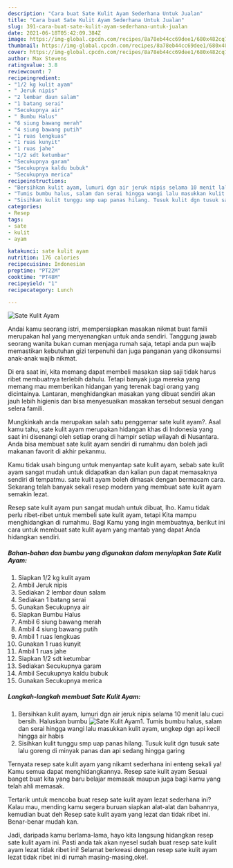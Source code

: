 ```yaml
---
description: "Cara buat Sate Kulit Ayam Sederhana Untuk Jualan"
title: "Cara buat Sate Kulit Ayam Sederhana Untuk Jualan"
slug: 391-cara-buat-sate-kulit-ayam-sederhana-untuk-jualan
date: 2021-06-18T05:42:09.384Z
image: https://img-global.cpcdn.com/recipes/8a78eb44cc69dee1/680x482cq70/sate-kulit-ayam-foto-resep-utama.jpg
thumbnail: https://img-global.cpcdn.com/recipes/8a78eb44cc69dee1/680x482cq70/sate-kulit-ayam-foto-resep-utama.jpg
cover: https://img-global.cpcdn.com/recipes/8a78eb44cc69dee1/680x482cq70/sate-kulit-ayam-foto-resep-utama.jpg
author: Max Stevens
ratingvalue: 3.8
reviewcount: 7
recipeingredient:
- "1/2 kg kulit ayam"
- " Jeruk nipis"
- "2 lembar daun salam"
- "1 batang serai"
- "Secukupnya air"
- " Bumbu Halus"
- "6 siung bawang merah"
- "4 siung bawang putih"
- "1 ruas lengkuas"
- "1 ruas kunyit"
- "1 ruas jahe"
- "1/2 sdt ketumbar"
- "Secukupnya garam"
- "Secukupnya kaldu bubuk"
- "Secukupnya merica"
recipeinstructions:
- "Bersihkan kulit ayam, lumuri dgn air jeruk nipis selama 10 menit lalu cuci bersih. Haluskan bumbu"
- "Tumis bumbu halus, salam dan serai hingga wangi lalu masukkan kulit ayam, ungkep dgn api kecil hingga air habis"
- "Sisihkan kulit tunggu smp uap panas hilang. Tusuk kulit dgn tusuk sate lalu goreng di minyak panas dan api sedang hingga garing"
categories:
- Resep
tags:
- sate
- kulit
- ayam

katakunci: sate kulit ayam 
nutrition: 176 calories
recipecuisine: Indonesian
preptime: "PT22M"
cooktime: "PT48M"
recipeyield: "1"
recipecategory: Lunch

---
```



![Sate Kulit Ayam](https://img-global.cpcdn.com/recipes/8a78eb44cc69dee1/680x482cq70/sate-kulit-ayam-foto-resep-utama.jpg)

Andai kamu seorang istri, mempersiapkan masakan nikmat buat famili merupakan hal yang menyenangkan untuk anda sendiri. Tanggung jawab seorang  wanita bukan cuman menjaga rumah saja, tetapi anda pun wajib memastikan kebutuhan gizi terpenuhi dan juga panganan yang dikonsumsi anak-anak wajib nikmat.

Di era  saat ini, kita memang dapat membeli masakan siap saji tidak harus ribet membuatnya terlebih dahulu. Tetapi banyak juga mereka yang memang mau memberikan hidangan yang terenak bagi orang yang dicintainya. Lantaran, menghidangkan masakan yang dibuat sendiri akan jauh lebih higienis dan bisa menyesuaikan masakan tersebut sesuai dengan selera famili. 



Mungkinkah anda merupakan salah satu penggemar sate kulit ayam?. Asal kamu tahu, sate kulit ayam merupakan hidangan khas di Indonesia yang saat ini disenangi oleh setiap orang di hampir setiap wilayah di Nusantara. Anda bisa membuat sate kulit ayam sendiri di rumahmu dan boleh jadi makanan favorit di akhir pekanmu.

Kamu tidak usah bingung untuk menyantap sate kulit ayam, sebab sate kulit ayam sangat mudah untuk didapatkan dan kalian pun dapat memasaknya sendiri di tempatmu. sate kulit ayam boleh dimasak dengan bermacam cara. Sekarang telah banyak sekali resep modern yang membuat sate kulit ayam semakin lezat.

Resep sate kulit ayam pun sangat mudah untuk dibuat, lho. Kamu tidak perlu ribet-ribet untuk membeli sate kulit ayam, tetapi Kita mampu menghidangkan di rumahmu. Bagi Kamu yang ingin membuatnya, berikut ini cara untuk membuat sate kulit ayam yang mantab yang dapat Anda hidangkan sendiri.

<!--inarticleads1-->

##### Bahan-bahan dan bumbu yang digunakan dalam menyiapkan Sate Kulit Ayam:

1. Siapkan 1/2 kg kulit ayam
1. Ambil  Jeruk nipis
1. Sediakan 2 lembar daun salam
1. Sediakan 1 batang serai
1. Gunakan Secukupnya air
1. Siapkan  Bumbu Halus
1. Ambil 6 siung bawang merah
1. Ambil 4 siung bawang putih
1. Ambil 1 ruas lengkuas
1. Gunakan 1 ruas kunyit
1. Ambil 1 ruas jahe
1. Siapkan 1/2 sdt ketumbar
1. Sediakan Secukupnya garam
1. Ambil Secukupnya kaldu bubuk
1. Gunakan Secukupnya merica




<!--inarticleads2-->

##### Langkah-langkah membuat Sate Kulit Ayam:

1. Bersihkan kulit ayam, lumuri dgn air jeruk nipis selama 10 menit lalu cuci bersih. Haluskan bumbu
<img src="https://img-global.cpcdn.com/steps/dc41b1f2e1c7f2bc/160x128cq70/sate-kulit-ayam-langkah-memasak-1-foto.jpg" alt="Sate Kulit Ayam">1. Tumis bumbu halus, salam dan serai hingga wangi lalu masukkan kulit ayam, ungkep dgn api kecil hingga air habis
1. Sisihkan kulit tunggu smp uap panas hilang. Tusuk kulit dgn tusuk sate lalu goreng di minyak panas dan api sedang hingga garing




Ternyata resep sate kulit ayam yang nikamt sederhana ini enteng sekali ya! Kamu semua dapat menghidangkannya. Resep sate kulit ayam Sesuai banget buat kita yang baru belajar memasak maupun juga bagi kamu yang telah ahli memasak.

Tertarik untuk mencoba buat resep sate kulit ayam lezat sederhana ini? Kalau mau, mending kamu segera buruan siapkan alat-alat dan bahannya, kemudian buat deh Resep sate kulit ayam yang lezat dan tidak ribet ini. Benar-benar mudah kan. 

Jadi, daripada kamu berlama-lama, hayo kita langsung hidangkan resep sate kulit ayam ini. Pasti anda tak akan nyesel sudah buat resep sate kulit ayam lezat tidak ribet ini! Selamat berkreasi dengan resep sate kulit ayam lezat tidak ribet ini di rumah masing-masing,oke!.

